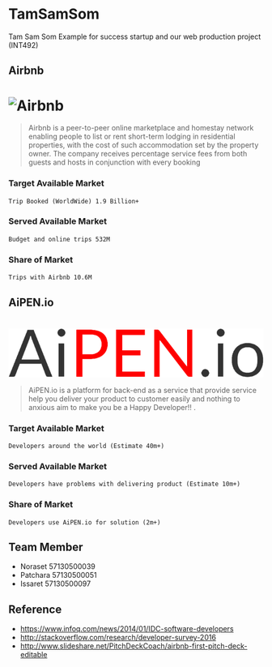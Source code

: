 # TamSamSom
Tam Sam Som Example for success startup and our web production project (INT492)

## Airbnb
# ![Airbnb](https://upload.wikimedia.org/wikipedia/commons/thumb/6/69/Airbnb_Logo_B%C3%A9lo.svg/250px-Airbnb_Logo_B%C3%A9lo.svg.png)
> Airbnb is a peer-to-peer online marketplace and homestay network enabling people to list or rent short-term lodging in residential properties, with the cost of such accommodation set by the property owner. The company receives percentage service fees from both guests and hosts in conjunction with every booking

### Target Available Market
```
Trip Booked (WorldWide) 1.9 Billion+
```

### Served Available Market 
```
Budget and online trips 532M
```

### Share of Market
```
Trips with Airbnb 10.6M
```
## AiPEN.io
#
![AiPEN](https://raw.githubusercontent.com/Ima8/TamSamSom/master/logo_aipen.png)
> AiPEN.io is a platform for back-end as a service that provide service help you deliver your product to customer easily and nothing to anxious aim to make you be a Happy Developer!! .

### Target Available Market
```
Developers around the world (Estimate 40m+)
```
### Served Available Market 
```
Developers have problems with delivering product (Estimate 10m+)
```
### Share of Market
```
Developers use AiPEN.io for solution (2m+)
```
## Team Member
- Noraset 57130500039
- Patchara 57130500051
- Issaret 57130500097


## Reference
- https://www.infoq.com/news/2014/01/IDC-software-developers
- http://stackoverflow.com/research/developer-survey-2016
- http://www.slideshare.net/PitchDeckCoach/airbnb-first-pitch-deck-editable

